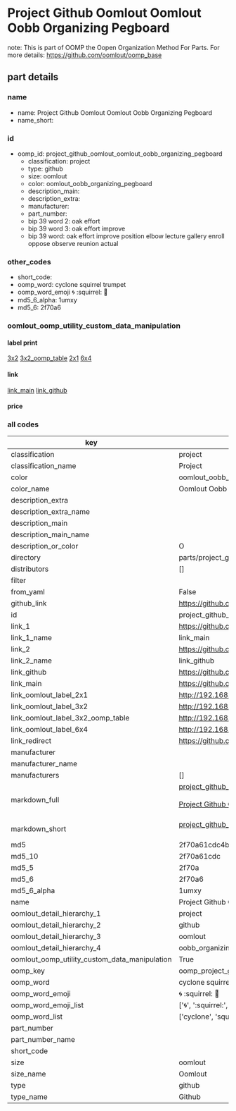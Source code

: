 # Project Github Oomlout Oomlout Oobb Organizing Pegboard  

note: This is part of OOMP the Oopen Organization Method For Parts. For more details: https://github.com/oomlout/oomp_base

##  part details
  







### name
* name: Project Github Oomlout Oomlout Oobb Organizing Pegboard
* name_short: 
### id
* oomp_id: project_github_oomlout_oomlout_oobb_organizing_pegboard
  * classification: project
  * type: github
  * size: oomlout
  * color: oomlout_oobb_organizing_pegboard
  * description_main: 
  * description_extra: 
  * manufacturer: 
  * part_number: 
  * bip 39 word 2: oak effort
  * bip 39 word 3: oak effort improve
  * bip 39 word: oak effort improve position elbow lecture gallery enroll oppose observe reunion actual

### other_codes
* short_code: 
* oomp_word: cyclone squirrel trumpet
* oomp_word_emoji :cyclone: :squirrel: :trumpet:
* md5_6_alpha: 1umxy
* md5_6: 2f70a6






### oomlout_oomp_utility_custom_data_manipulation
#### label print
[3x2](http://192.168.1.245:1112/?label=oomp%201umxy)
[3x2_oomp_table](http://192.168.1.108:1112/?label=oomp%201umxy)
[2x1](http://192.168.1.242:1112/?label=oomp%201umxy)
[6x4](http://192.168.1.55:1112/?label=oomp%201umxy)    

#### link

[link_main](https://github.com/oomlout/oomlout_oomp_version_1_messy/tree/main/parts/project_github_oomlout_oomlout_oobb_organizing_pegboard) [link_github](https://github.com/oomlout/oomlout_oomp_version_1_messy/tree/main/parts/project_github_oomlout_oomlout_oobb_organizing_pegboard)                             

#### price







### all codes 
| key | value |  
| --- | --- |  
| classification | project |  
| classification_name | Project |  
| color | oomlout_oobb_organizing_pegboard |  
| color_name | Oomlout Oobb Organizing Pegboard |  
| description_extra |  |  
| description_extra_name |  |  
| description_main |  |  
| description_main_name |  |  
| description_or_color | O  |  
| directory | parts/project_github_oomlout_oomlout_oobb_organizing_pegboard |  
| distributors | [] |  
| filter |  |  
| from_yaml | False |  
| github_link | https://github.com/oomlout/oomlout_oomp_part_src/tree/main/parts/project_github_oomlout_oomlout_oobb_organizing_pegboard |  
| id | project_github_oomlout_oomlout_oobb_organizing_pegboard |  
| link_1 | https://github.com/oomlout/oomlout_oomp_version_1_messy/tree/main/parts/project_github_oomlout_oomlout_oobb_organizing_pegboard |  
| link_1_name | link_main |  
| link_2 | https://github.com/oomlout/oomlout_oomp_version_1_messy/tree/main/parts/project_github_oomlout_oomlout_oobb_organizing_pegboard |  
| link_2_name | link_github |  
| link_github | https://github.com/oomlout/oomlout_oomp_version_1_messy/tree/main/parts/project_github_oomlout_oomlout_oobb_organizing_pegboard |  
| link_main | https://github.com/oomlout/oomlout_oomp_version_1_messy/tree/main/parts/project_github_oomlout_oomlout_oobb_organizing_pegboard |  
| link_oomlout_label_2x1 | http://192.168.1.242:1112/?label=oomp%201umxy |  
| link_oomlout_label_3x2 | http://192.168.1.245:1112/?label=oomp%201umxy |  
| link_oomlout_label_3x2_oomp_table | http://192.168.1.108:1112/?label=oomp%201umxy |  
| link_oomlout_label_6x4 | http://192.168.1.55:1112/?label=oomp%201umxy |  
| link_redirect | https://github.com/oomlout/oomlout_oomp_version_1_messy/tree/main/parts/project_github_oomlout_oomlout_oobb_organizing_pegboard |  
| manufacturer |  |  
| manufacturer_name |  |  
| manufacturers | [] |  
| markdown_full | [project_github_oomlout_oomlout_oobb_organizing_pegboard](none)<br>[](none)<br>[Project Github Oomlout Oomlout Oobb Organizing Pegboard](none)<br><br> |  
| markdown_short | [project_github_oomlout_oomlout_oobb_organizing_pegboard](none)<br><br> |  
| md5 | 2f70a61cdc4b2be1fc239a86e411acbe |  
| md5_10 | 2f70a61cdc |  
| md5_5 | 2f70a |  
| md5_6 | 2f70a6 |  
| md5_6_alpha | 1umxy |  
| name | Project Github Oomlout Oomlout Oobb Organizing Pegboard |  
| oomlout_detail_hierarchy_1 | project |  
| oomlout_detail_hierarchy_2 | github |  
| oomlout_detail_hierarchy_3 | oomlout |  
| oomlout_detail_hierarchy_4 | oobb_organizing_pegboard |  
| oomlout_oomp_utility_custom_data_manipulation | True |  
| oomp_key | oomp_project_github_oomlout_oomlout_oobb_organizing_pegboard |  
| oomp_word | cyclone squirrel trumpet |  
| oomp_word_emoji | :cyclone: :squirrel: :trumpet: |  
| oomp_word_emoji_list | [':cyclone:', ':squirrel:', ':trumpet:'] |  
| oomp_word_list | ['cyclone', 'squirrel', 'trumpet'] |  
| part_number |  |  
| part_number_name |  |  
| short_code |  |  
| size | oomlout |  
| size_name | Oomlout |  
| type | github |  
| type_name | Github |  
